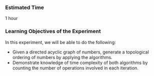 ### Estimated Time
1 hour


### Learning Objectives of the Experiment

In this experiment, we will be able to do the following:

   - Given a directed acyclic graph of numbers, generate a topological ordering of numbers by applying the algorithms.
   - Demonstrate knowledge of time complexity of both algorithms by counting the number of operations involved in each iteration.


